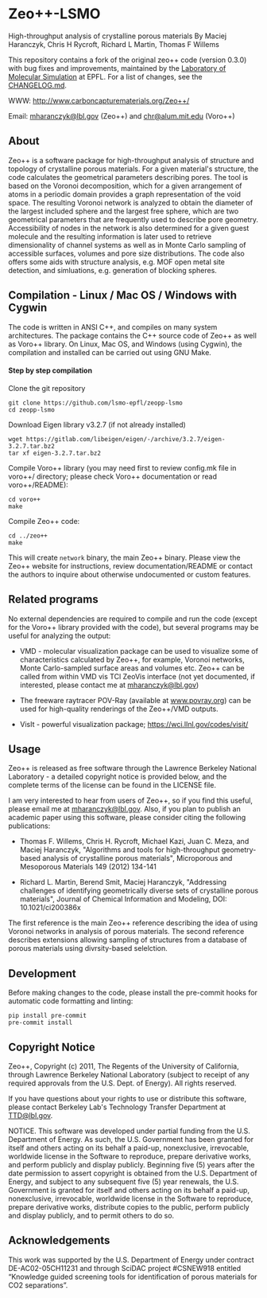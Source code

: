 # Zeo++-LSMO

High-throughput analysis of crystalline porous materials
By Maciej Haranczyk, Chris H Rycroft, Richard L Martin, Thomas F Willems

This repository contains a fork of the original zeo++ code (version 0.3.0) with bug fixes and improvements, maintained by the [Laboratory of Molecular Simulation](http://lsmo.epfl.ch/) at EPFL.
For a list of changes, see the [CHANGELOG.md](./CHANGELOG.md).

WWW: http://www.carboncapturematerials.org/Zeo++/

Email: mharanczyk@lbl.gov (Zeo++) and chr@alum.mit.edu (Voro++)

## About

Zeo++ is a software package for high-throughput analysis of structure
and topology of crystalline porous materials. For a given material's
structure, the code calculates the geometrical parameters describing
pores. The tool is based on the Voronoi decomposition, which for
a given arrangement of atoms in a periodic domain provides a graph
representation of the void space. The resulting Voronoi network
is analyzed to obtain the diameter of the largest included sphere
and the largest free sphere, which are two geometrical parameters
that are frequently used to describe pore geometry. Accessibility
of nodes in the network is also determined for a given guest molecule
and the resulting information is later used to retrieve dimensionality
of channel systems as well as in Monte Carlo sampling of accessible
surfaces, volumes and pore size distributions.
The code also offers some aids with structure analysis, e.g. MOF open
metal site detection, and simluations, e.g. generation of blocking spheres.


## Compilation - Linux / Mac OS / Windows with Cygwin

The code is written in ANSI C++, and compiles on many system architectures. The
package contains the C++ source code of Zeo++ as well as Voro++ library.
On Linux, Mac OS, and Windows (using Cygwin), the compilation and installed
can be carried out using GNU Make.

#### Step by step compilation

Clone the git repository
```
git clone https://github.com/lsmo-epfl/zeopp-lsmo
cd zeopp-lsmo
```

Download Eigen library v3.2.7 (if not already installed)
```
wget https://gitlab.com/libeigen/eigen/-/archive/3.2.7/eigen-3.2.7.tar.bz2
tar xf eigen-3.2.7.tar.bz2
```

Compile Voro++ library (you may need first to review config.mk file in voro++/ directory; please check Voro++ documentation or
read voro++/README):
```
cd voro++
make
```

Compile Zeo++ code:

```
cd ../zeo++
make
```

This will create `network` binary, the main Zeo++ binary.
Please view the Zeo++ website for instructions, review documentation/README or contact the authors to inquire about otherwise undocumented or custom features.

## Related programs

No external dependencies are required to compile and run the code
(except for the Voro++ library provided with the code), but several
programs may be useful for analyzing the output:

- VMD - molecular visualization package can be used to visualize some of
  characteristics calculated by Zeo++, for example, Voronoi networks,
  Monte Carlo-sampled surface areas and volumes etc. Zeo++ can be called
  from within VMD vis TCl ZeoVis interface (not yet documented, if interested,
  please contact me at mharanczyk@lbl.gov)

- The freeware raytracer POV-Ray (available at www.povray.org) can be used for
  high-quality renderings of the Zeo++/VMD outputs.

- VisIt - powerful visualization package; https://wci.llnl.gov/codes/visit/


## Usage

Zeo++ is released as free software through the Lawrence Berkeley National
Laboratory - a detailed copyright notice is provided below, and the complete
terms of the license can be found in the LICENSE file.

I am very interested to hear from users of Zeo++, so if you find this
useful, please email me at mharanczyk@lbl.gov. Also, if you plan to publish an
academic paper using this software, please consider citing the following
publications:

- Thomas F. Willems, Chris H. Rycroft, Michael Kazi, Juan C. Meza,
  and Maciej Haranczyk, "Algorithms and tools for high-throughput
  geometry-based analysis of crystalline porous materials",
  Microporous and Mesoporous Materials 149 (2012) 134-141

- Richard L. Martin, Berend Smit, Maciej Haranczyk, "Addressing challenges
  of identifying geometrically diverse sets of crystalline porous materials",
  Journal of Chemical Information and Modeling, DOI: 10.1021/ci200386x


The first reference is the main Zeo++ reference describing the idea of
using Voronoi networks in analysis of porous materials. The second reference
describes extensions allowing sampling of structures from a database of
porous materials using divrsity-based selelction.

## Development

Before making changes to the code, please install the pre-commit hooks for automatic code formatting and linting:
```
pip install pre-commit
pre-commit install
```

## Copyright Notice

Zeo++, Copyright (c) 2011, The Regents of the
University of California, through Lawrence Berkeley National
Laboratory (subject to receipt of any required approvals from the U.S.
Dept. of Energy).  All rights reserved.

If you have questions about your rights to use or distribute this
software, please contact Berkeley Lab's Technology Transfer Department
at  TTD@lbl.gov.

NOTICE.  This software was developed under partial funding from the
U.S. Department of Energy.  As such, the U.S. Government has been
granted for itself and others acting on its behalf a paid-up,
nonexclusive, irrevocable, worldwide license in the Software to
reproduce, prepare derivative works, and perform publicly and display
publicly.  Beginning five (5) years after the date permission to
assert copyright is obtained from the U.S. Department of Energy, and
subject to any subsequent five (5) year renewals, the U.S. Government
is granted for itself and others acting on its behalf a paid-up,
nonexclusive, irrevocable, worldwide license in the Software to
reproduce, prepare derivative works, distribute copies to the public,
perform publicly and display publicly, and to permit others to do so.


## Acknowledgements

This work was supported by the U.S. Department of Energy under
contract DE-AC02-05CH11231 and through SciDAC project #CSNEW918
entitled “Knowledge guided screening tools for identification
of porous materials for CO2 separations”.
